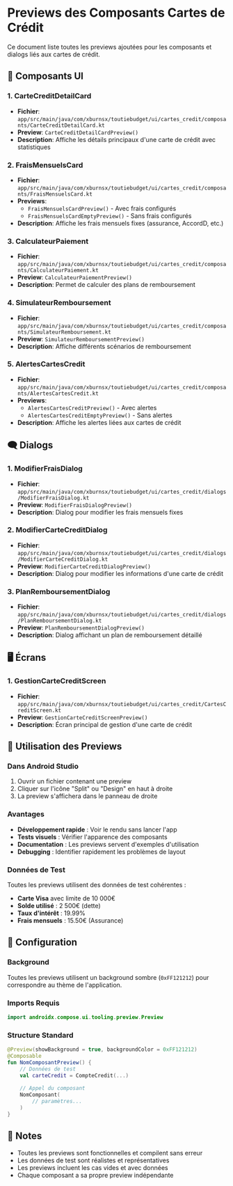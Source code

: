 # Previews des Composants Cartes de Crédit

Ce document liste toutes les previews ajoutées pour les composants et dialogs liés aux cartes de crédit.

## 📱 Composants UI

### 1. CarteCreditDetailCard
- **Fichier**: `app/src/main/java/com/xburnsx/toutiebudget/ui/cartes_credit/composants/CarteCreditDetailCard.kt`
- **Preview**: `CarteCreditDetailCardPreview()`
- **Description**: Affiche les détails principaux d'une carte de crédit avec statistiques

### 2. FraisMensuelsCard
- **Fichier**: `app/src/main/java/com/xburnsx/toutiebudget/ui/cartes_credit/composants/FraisMensuelsCard.kt`
- **Previews**: 
  - `FraisMensuelsCardPreview()` - Avec frais configurés
  - `FraisMensuelsCardEmptyPreview()` - Sans frais configurés
- **Description**: Affiche les frais mensuels fixes (assurance, AccordD, etc.)

### 3. CalculateurPaiement
- **Fichier**: `app/src/main/java/com/xburnsx/toutiebudget/ui/cartes_credit/composants/CalculateurPaiement.kt`
- **Preview**: `CalculateurPaiementPreview()`
- **Description**: Permet de calculer des plans de remboursement

### 4. SimulateurRemboursement
- **Fichier**: `app/src/main/java/com/xburnsx/toutiebudget/ui/cartes_credit/composants/SimulateurRemboursement.kt`
- **Preview**: `SimulateurRemboursementPreview()`
- **Description**: Affiche différents scénarios de remboursement

### 5. AlertesCartesCredit
- **Fichier**: `app/src/main/java/com/xburnsx/toutiebudget/ui/cartes_credit/composants/AlertesCartesCredit.kt`
- **Previews**:
  - `AlertesCartesCreditPreview()` - Avec alertes
  - `AlertesCartesCreditEmptyPreview()` - Sans alertes
- **Description**: Affiche les alertes liées aux cartes de crédit

## 🗨️ Dialogs

### 1. ModifierFraisDialog
- **Fichier**: `app/src/main/java/com/xburnsx/toutiebudget/ui/cartes_credit/dialogs/ModifierFraisDialog.kt`
- **Preview**: `ModifierFraisDialogPreview()`
- **Description**: Dialog pour modifier les frais mensuels fixes

### 2. ModifierCarteCreditDialog
- **Fichier**: `app/src/main/java/com/xburnsx/toutiebudget/ui/cartes_credit/dialogs/ModifierCarteCreditDialog.kt`
- **Preview**: `ModifierCarteCreditDialogPreview()`
- **Description**: Dialog pour modifier les informations d'une carte de crédit

### 3. PlanRemboursementDialog
- **Fichier**: `app/src/main/java/com/xburnsx/toutiebudget/ui/cartes_credit/dialogs/PlanRemboursementDialog.kt`
- **Preview**: `PlanRemboursementDialogPreview()`
- **Description**: Dialog affichant un plan de remboursement détaillé

## 🖥️ Écrans

### 1. GestionCarteCreditScreen
- **Fichier**: `app/src/main/java/com/xburnsx/toutiebudget/ui/cartes_credit/CartesCreditScreen.kt`
- **Preview**: `GestionCarteCreditScreenPreview()`
- **Description**: Écran principal de gestion d'une carte de crédit

## 🎨 Utilisation des Previews

### Dans Android Studio
1. Ouvrir un fichier contenant une preview
2. Cliquer sur l'icône "Split" ou "Design" en haut à droite
3. La preview s'affichera dans le panneau de droite

### Avantages
- **Développement rapide** : Voir le rendu sans lancer l'app
- **Tests visuels** : Vérifier l'apparence des composants
- **Documentation** : Les previews servent d'exemples d'utilisation
- **Debugging** : Identifier rapidement les problèmes de layout

### Données de Test
Toutes les previews utilisent des données de test cohérentes :
- **Carte Visa** avec limite de 10 000€
- **Solde utilisé** : 2 500€ (dette)
- **Taux d'intérêt** : 19.99%
- **Frais mensuels** : 15.50€ (Assurance)

## 🔧 Configuration

### Background
Toutes les previews utilisent un background sombre (`0xFF121212`) pour correspondre au thème de l'application.

### Imports Requis
```kotlin
import androidx.compose.ui.tooling.preview.Preview
```

### Structure Standard
```kotlin
@Preview(showBackground = true, backgroundColor = 0xFF121212)
@Composable
fun NomComposantPreview() {
    // Données de test
    val carteCredit = CompteCredit(...)
    
    // Appel du composant
    NomComposant(
        // paramètres...
    )
}
```

## 📝 Notes

- Toutes les previews sont fonctionnelles et compilent sans erreur
- Les données de test sont réalistes et représentatives
- Les previews incluent les cas vides et avec données
- Chaque composant a sa propre preview indépendante 